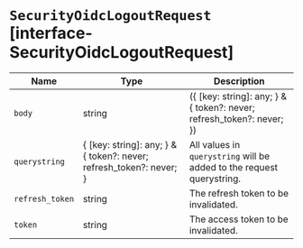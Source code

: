 # `SecurityOidcLogoutRequest` [interface-SecurityOidcLogoutRequest]

| Name | Type | Description |
| - | - | - |
| `body` | string | ({ [key: string]: any; } & { token?: never; refresh_token?: never; }) | All values in `body` will be added to the request body. |
| `querystring` | { [key: string]: any; } & { token?: never; refresh_token?: never; } | All values in `querystring` will be added to the request querystring. |
| `refresh_token` | string | The refresh token to be invalidated. |
| `token` | string | The access token to be invalidated. |
